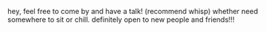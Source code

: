 hey, feel free to come by and have a talk! (recommend whisp) whether need somewhere to sit or chill. definitely open to new people and friends!!! 


<!---
DrFeelBoring/DrFeelBoring is a ✨ special ✨ repository because its `README.md` (this file) appears on your GitHub profile.
You can click the Preview link to take a look at your changes.
--->

